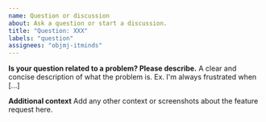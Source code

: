 ```yaml
---
name: Question or discussion
about: Ask a question or start a discussion.
title: "Question: XXX"
labels: "question"
assignees: "objmj-itminds"
---
```


**Is your question related to a problem? Please describe.**
A clear and concise description of what the problem is. Ex. I'm always frustrated when [...]

**Additional context**
Add any other context or screenshots about the feature request here.
